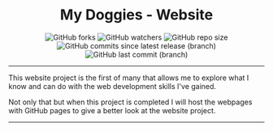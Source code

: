<h1 align="center">My Doggies - Website</h1>

<nav align="center">
    <img alt="GitHub forks" src="https://img.shields.io/github/forks/JordanPicton/my-doggies?style=plastic&color=%239F2B68"> <img alt="GitHub watchers" src="https://img.shields.io/github/watchers/JordanPicton/my-doggies?style=plastic&color=%239F2B68"> <img alt="GitHub repo size" src="https://img.shields.io/github/repo-size/JordanPicton/my-doggies?style=plastic&color=%239F2B68"> <img alt="GitHub commits since latest release (branch)" src="https://img.shields.io/github/commits-since/JordanPicton/my-doggies/development?style=plastic&color=%239F2B68"> <img alt="GitHub last commit (branch)" src="https://img.shields.io/github/last-commit/JordanPicton/my-doggies/development?display_timestamp=author&style=plastic&color=%239F2B68">

</nav>

<hr>

This website project is the first of many that allows me to explore what I know and can do with the web development skills I've gained.

Not only that but when this project is completed I will host the webpages with GitHub pages to give a better look at the website project.

<hr>

